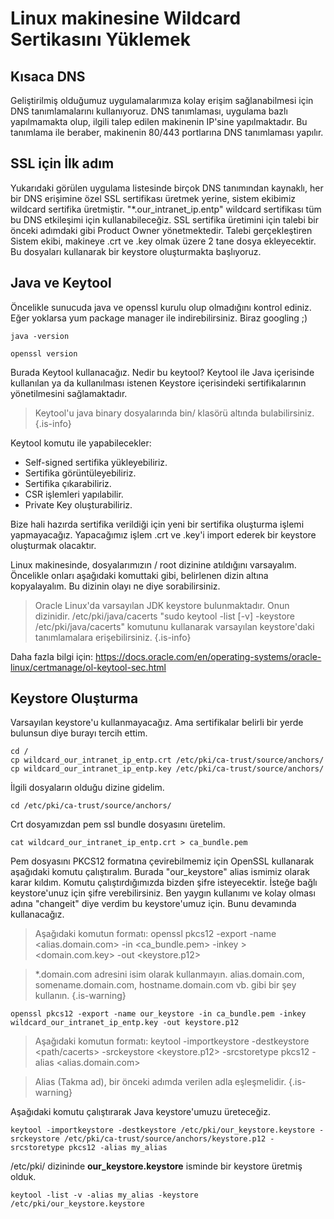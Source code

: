 # Linux makinesine Wildcard Sertikasını Yüklemek


## Kısaca DNS
Geliştirilmiş olduğumuz uygulamalarımıza kolay erişim sağlanabilmesi için DNS tanımlamalarını kullanıyoruz. DNS tanımlaması, uygulama bazlı yapılmamakta olup, ilgili talep edilen makinenin IP'sine yapılmaktadır. Bu tanımlama ile beraber, makinenin 80/443 portlarına DNS tanımlaması yapılır.

## SSL için İlk adım
Yukarıdaki görülen uygulama listesinde birçok DNS tanımından kaynaklı, her bir DNS erişimine özel SSL sertifikası üretmek yerine, sistem ekibimiz wildcard sertifika üretmiştir. "*.our_intranet_ip.entp" wildcard sertifikası tüm bu DNS etkileşimi için kullanabileceğiz.
SSL sertifika üretimini için talebi bir önceki adımdaki gibi Product Owner yönetmektedir. Talebi gerçekleştiren Sistem ekibi, makineye .crt ve .key olmak üzere 2 tane dosya ekleyecektir.
Bu dosyaları kullanarak bir keystore oluşturmakta başlıyoruz.

## Java ve Keytool
Öncelikle sunucuda java ve openssl kurulu olup olmadığını kontrol ediniz. Eğer yoklarsa yum package manager ile indirebilirsiniz. Biraz googling ;)
```
java -version
```
```
openssl version
```

Burada Keytool kullanacağız. Nedir bu keytool?
Keytool ile Java içerisinde kullanılan ya da kullanılması istenen Keystore içerisindeki sertifikalarının yönetilmesini sağlamaktadır. 
> Keytool'u java binary dosyalarında bin/ klasörü altında bulabilirsiniz.
{.is-info}

Keytool komutu ile yapabilecekler:
- Self-signed sertifika yükleyebiliriz.
- Sertifika görüntüleyebiliriz.
- Sertifika çıkarabiliriz.
- CSR işlemleri yapılabilir.
- Private Key oluşturabiliriz.

Bize hali hazırda sertifika verildiği için yeni bir sertifika oluşturma işlemi yapmayacağız. Yapacağımız işlem .crt ve .key'i import ederek bir keystore oluşturmak olacaktır.

Linux makinesinde, dosyalarımızın / root dizinine atıldığını varsayalım.
Öncelikle onları aşağıdaki komuttaki gibi, belirlenen dizin altına kopyalayalım. Bu dizinin olayı ne diye sorabilirsiniz.
> 
> Oracle Linux'da varsayılan JDK keystore bulunmaktadır. Onun dizinidir.
> /etc/pki/java/cacerts
> "sudo keytool -list [-v] -keystore /etc/pki/java/cacerts" komutunu 
> kullanarak varsayılan keystore'daki tanımlamalara erişebilirsiniz.
{.is-info}

Daha fazla bilgi için: https://docs.oracle.com/en/operating-systems/oracle-linux/certmanage/ol-keytool-sec.html

## Keystore Oluşturma 

Varsayılan keystore'u kullanmayacağız. Ama sertifikalar belirli bir yerde bulunsun diye burayı tercih ettim.

```
cd /
cp wildcard_our_intranet_ip_entp.crt /etc/pki/ca-trust/source/anchors/
cp wildcard_our_intranet_ip_entp.key /etc/pki/ca-trust/source/anchors/
```

İlgili dosyaların olduğu dizine gidelim.
```
cd /etc/pki/ca-trust/source/anchors/
```

Crt dosyamızdan pem ssl bundle dosyasını üretelim.
```
cat wildcard_our_intranet_ip_entp.crt > ca_bundle.pem
```

Pem dosyasını PKCS12 formatına çevirebilmemiz için OpenSSL kullanarak aşağıdaki komutu çalıştıralım. Burada "our_keystore" alias ismimiz olarak karar kıldım. Komutu çalıştırdığımızda bizden şifre isteyecektir. İsteğe bağlı keystore'unuz için şifre verebilirsiniz. Ben yaygın kullanımı ve kolay olması adına "changeit" diye verdim bu keystore'umuz için. Bunu devamında kullanacağız. 
> Aşağıdaki komutun formatı:
> openssl pkcs12 -export -name <alias.domain.com> -in <ca_bundle.pem> -inkey > <domain.com.key> -out <keystore.p12>

> *.domain.com adresini isim olarak kullanmayın.
> alias.domain.com, somename.domain.com, hostname.domain.com vb. gibi bir şey kullanın.
{.is-warning}


```
openssl pkcs12 -export -name our_keystore -in ca_bundle.pem -inkey wildcard_our_intranet_ip_entp.key -out keystore.p12
```

> Aşağıdaki komutun formatı:
> keytool -importkeystore -destkeystore <path/cacerts> -srckeystore <keystore.p12> -srcstoretype pkcs12 -alias <alias.domain.com>
> 

> Alias (Takma ad), bir önceki adımda verilen adla eşleşmelidir.
{.is-warning}

Aşağıdaki komutu çalıştırarak Java keystore'umuzu üreteceğiz.
```
keytool -importkeystore -destkeystore /etc/pki/our_keystore.keystore -srckeystore /etc/pki/ca-trust/source/anchors/keystore.p12 -srcstoretype pkcs12 -alias my_alias
```

/etc/pki/ dizininde **our_keystore.keystore** isminde bir keystore üretmiş olduk.

```
keytool -list -v -alias my_alias -keystore /etc/pki/our_keystore.keystore
```
